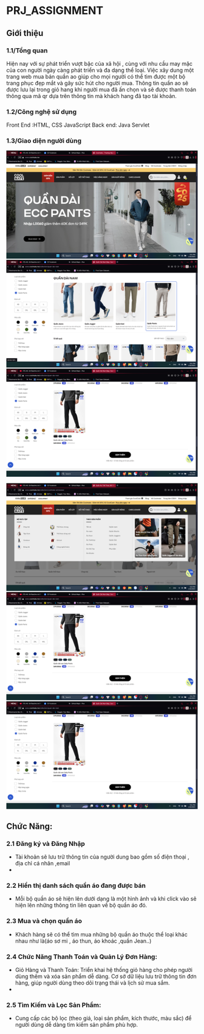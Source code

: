 # PRJ_ASSIGNMENT
## Giới thiệu
### 1.1/Tổng quan
Hiện nay với sự phát triển vượt bậc của xã hội , cùng với nhu cầu may mặc của con người ngày càng phát triển và đa dạng thể loại. Việc xây dung một trang  web mua bán quần ao giúp cho mọi người có thể tìm được một bộ trang phục đẹp mắt và gây sức hút cho người mua. Thông tin quần ao sẽ được lưu lại trong giỏ hang khi người mua  đã ấn chọn và sẽ được thanh toán thông qua mã qr dựa trên thông tin mà khách hang đã tạo tài khoản.

### 1.2/Công nghệ sử dụng
Front End :HTML, CSS JavaScript
Back end: Java Servlet

### 1.3/Giao diện người dùng
![Image Description](https://github.com/TuanLH190/PRJ_ASSIGNMENT/blob/main/Screenshot%202025-01-18%20211108.png)
![Image Description](https://github.com/TuanLH190/PRJ_ASSIGNMENT/blob/main/Screenshot%202025-01-18%20211131.png)
![Image Description](https://github.com/TuanLH190/PRJ_ASSIGNMENT/blob/main/Screenshot%202025-01-18%20211146.png)

![Image Description](https://github.com/TuanLH190/PRJ_ASSIGNMENT/blob/main/Screenshot%202025-01-18%20212953.png)
![Image Description](https://github.com/TuanLH190/PRJ_ASSIGNMENT/blob/main/Screenshot%202025-01-18%20211146.png)
![Image Description](https://github.com/TuanLH190/PRJ_ASSIGNMENT/blob/main/Screenshot%202025-01-18%20211146.png)


## Chức Năng:
### 2.1 Đăng ký và Đăng Nhập
-	Tài khoản sẽ lưu trữ thông tin của người dung bao gồm số điện thoại , địa chỉ cá nhân ,email
-	
### 2.2 Hiển thị danh sách quần áo đang được bán
-	Mỗi bộ quần áo sẽ hiện lên dưới dạng là một hình ảnh và khi click vào sẽ hiện lên những thông tin liên quan về bộ quần áo đó.

### 2.3 Mua và chọn quần áo 
-	Khách hàng sẽ có thể tìm mua những bộ quần áo thuộc thể loại khác nhau như là(áo sơ mi , áo thun, áo khoác ,quần Jean..)

### 2.4 Chức Năng Thanh Toán và Quản Lý Đơn Hàng:
-    Giỏ Hàng và Thanh Toán: Triển khai hệ thống giỏ hàng cho phép người dùng thêm và xóa sản phẩm dễ dàng. Cơ sở dữ liệu lưu trữ thông tin đơn hàng, giúp người dùng theo dõi trạng thái và lịch sử mua sắm.
-    
### 2.5 Tìm Kiếm và Lọc Sản Phẩm:
- Cung cấp các bộ lọc (theo giá, loại sản phẩm, kích thước, màu sắc) để người dùng dễ dàng tìm kiếm sản phẩm phù hợp.
  


